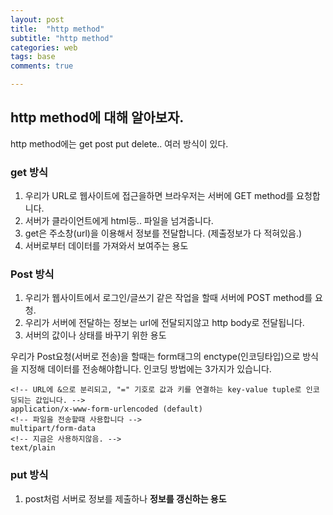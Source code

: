 ```yaml
---
layout: post
title:  "http method"
subtitle: "http method"
categories: web
tags: base
comments: true

---
```


## http method에 대해 알아보자.

http method에는 get post put delete.. 여러 방식이 있다.

### get 방식
1. 우리가 URL로 웹사이트에 접근을하면 브라우저는 서버에 GET method를 요청합니다.
2. 서버가 클라이언트에게 html등.. 파일을 넘겨줍니다.
3. get은 주소창(url)을 이용해서 정보를 전달합니다. (제출정보가 다 적혀있음.)
4. 서버로부터 데이터를 가져와서 보여주는 용도

### Post 방식
1. 우리가 웹사이트에서 로그인/글쓰기 같은 작업을 할때 서버에 POST method를 요청.
2. 우리가 서버에 전달하는 정보는 url에 전달되지않고 http body로 전달됩니다.
3. 서버의 값이나 상태를 바꾸기 위한 용도

우리가 Post요청(서버로 전송)을 할때는 form태그의 enctype(인코딩타입)으로 방식을 지정해
데이터를 전송해야합니다. 인코딩 방법에는 3가지가 있습니다.

```
<!-- URL에 &으로 분리되고, "=" 기호로 값과 키를 연결하는 key-value tuple로 인코딩되는 값입니다. -->
application/x-www-form-urlencoded (default)
<!-- 파일을 전송할때 사용합니다 -->
multipart/form-data
<!-- 지금은 사용하지않음. -->
text/plain
```

### put 방식
1. post처럼 서버로 정보를 제출하나 **정보를 갱신하는 용도**
